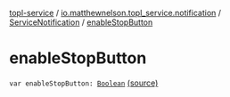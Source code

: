 [topl-service](../../index.md) / [io.matthewnelson.topl_service.notification](../index.md) / [ServiceNotification](index.md) / [enableStopButton](./enable-stop-button.md)

# enableStopButton

`var enableStopButton: `[`Boolean`](https://kotlinlang.org/api/latest/jvm/stdlib/kotlin/-boolean/index.html) [(source)](https://github.com/05nelsonm/TorOnionProxyLibrary-Android/blob/master/topl-service/src/main/java/io/matthewnelson/topl_service/notification/ServiceNotification.kt#L122)